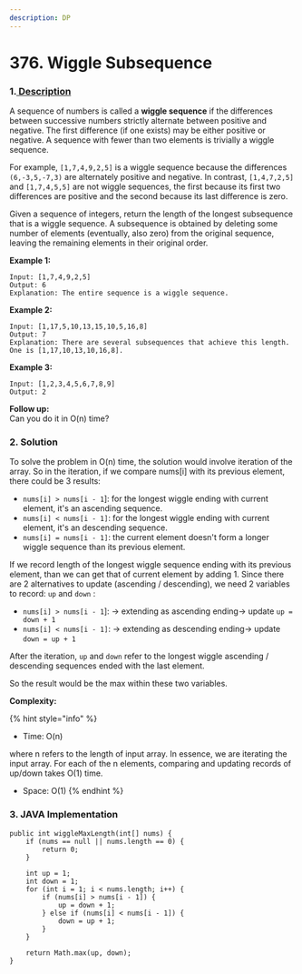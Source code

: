 ```yaml
---
description: DP
---
```


# 376. Wiggle Subsequence

### 1.[ Description](https://leetcode.com/problems/wiggle-subsequence/description/)

A sequence of numbers is called a **wiggle sequence** if the differences between successive numbers strictly alternate between positive and negative. The first difference \(if one exists\) may be either positive or negative. A sequence with fewer than two elements is trivially a wiggle sequence.

For example, `[1,7,4,9,2,5]` is a wiggle sequence because the differences `(6,-3,5,-7,3)` are alternately positive and negative. In contrast, `[1,4,7,2,5]` and `[1,7,4,5,5]` are not wiggle sequences, the first because its first two differences are positive and the second because its last difference is zero.

Given a sequence of integers, return the length of the longest subsequence that is a wiggle sequence. A subsequence is obtained by deleting some number of elements \(eventually, also zero\) from the original sequence, leaving the remaining elements in their original order.

**Example 1:**

```text
Input: [1,7,4,9,2,5]
Output: 6
Explanation: The entire sequence is a wiggle sequence.
```

**Example 2:**

```text
Input: [1,17,5,10,13,15,10,5,16,8]
Output: 7
Explanation: There are several subsequences that achieve this length. One is [1,17,10,13,10,16,8].
```

**Example 3:**

```text
Input: [1,2,3,4,5,6,7,8,9]
Output: 2
```

**Follow up:**  
Can you do it in O\(n\) time?  


### 2. Solution

To solve the problem in O\(n\) time, the solution would involve iteration of the array. So in the iteration, if we compare nums\[i\] with its previous element, there could be 3 results:

* `nums[i] > nums[i - 1`\]: for the longest wiggle ending with current element, it's an ascending sequence.
* `nums[i] < nums[i - 1]`: for the longest wiggle ending with current element, it's an descending sequence.
* `nums[i] = nums[i - 1]`: the current element doesn't form a longer wiggle sequence than its previous element.

If we record length of the longest wiggle sequence ending with its previous element, than we can get that of current element by adding 1. Since there are 2 alternatives to update \(ascending / descending\), we need 2 variables to record: `up` and `down` :

* `nums[i] > nums[i - 1`\]: -&gt; extending as ascending ending-&gt; update  `up = down + 1`
* `nums[i] < nums[i - 1]`: -&gt; extending as descending ending-&gt; update `down = up + 1`

After the iteration, `up` and `down` refer to the longest wiggle ascending / descending sequences ended with the last element. 

So the result would be the max within these two variables.

**Complexity:**

{% hint style="info" %}
* Time: O\(n\)  

where n refers to the length of input array. In essence, we are iterating the input array. For each of the n elements, comparing and updating records of up/down takes O\(1\) time.

* Space: O\(1\) 
{% endhint %}



### 3. JAVA Implementation

```text
public int wiggleMaxLength(int[] nums) {
    if (nums == null || nums.length == 0) {
        return 0;
    }
        
    int up = 1;
    int down = 1;
    for (int i = 1; i < nums.length; i++) {
        if (nums[i] > nums[i - 1]) {
            up = down + 1;
        } else if (nums[i] < nums[i - 1]) {
            down = up + 1;
        }
    }
        
    return Math.max(up, down);
}
```

